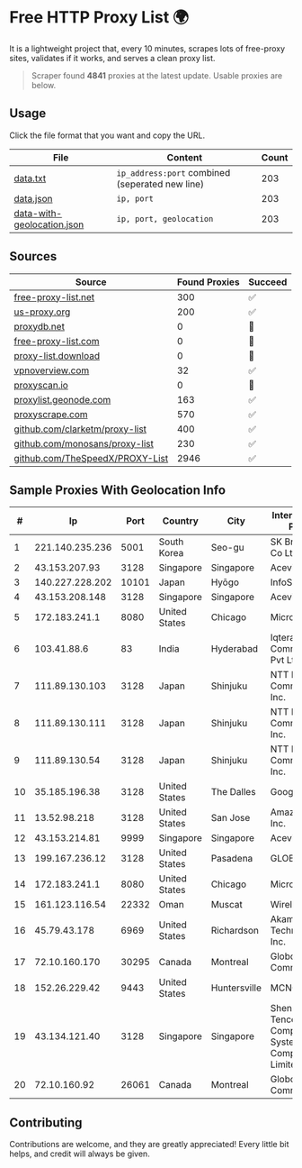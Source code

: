 
# Free HTTP Proxy List 🌍

It is a lightweight project that, every 10 minutes, scrapes lots of free-proxy sites, validates if it works, and serves a clean proxy list.


> Scraper found **4841** proxies at the latest update. Usable proxies are below.

## Usage

Click the file format that you want and copy the URL.


|File|Content|Count|
|----|-------|-----|
|[data.txt](https://raw.githubusercontent.com/themiralay/Proxy-List-World/master/data.txt)|`ip_address:port` combined (seperated new line)|203|
|[data.json](https://raw.githubusercontent.com/themiralay/Proxy-List-World/master/data.json)|`ip, port`|203|
|[data-with-geolocation.json](https://raw.githubusercontent.com/themiralay/Proxy-List-World/master/data-with-geolocation.json)|`ip, port, geolocation`|203|

## Sources

|Source|Found Proxies|Succeed|
|------|-------------|-------|
|[free-proxy-list.net](https://free-proxy-list.net)|300|✅|
|[us-proxy.org](https://www.us-proxy.org)|200|✅|
|[proxydb.net](http://proxydb.net)|0|🚫|
|[free-proxy-list.com](https://free-proxy-list.com/?page=&port=&type%5B%5D=http&type%5B%5D=https&up_time=0&search=Search)|0|🚫|
|[proxy-list.download](https://www.proxy-list.download/HTTP)|0|🚫|
|[vpnoverview.com](https://vpnoverview.com/privacy/anonymous-browsing/free-proxy-servers)|32|✅|
|[proxyscan.io](https://www.proxyscan.io)|0|🚫|
|[proxylist.geonode.com](https://proxylist.geonode.com/api/proxy-list?limit=300&page=1&sort_by=lastChecked&sort_type=desc&protocols=http,https)|163|✅|
|[proxyscrape.com](https://api.proxyscrape.com/v2/?request=displayproxies&protocol=http&timeout=10000&country=all&ssl=all&anonymity=all)|570|✅|
|[github.com/clarketm/proxy-list](https://raw.githubusercontent.com/clarketm/proxy-list/master/proxy-list-raw.txt)|400|✅|
|[github.com/monosans/proxy-list](https://raw.githubusercontent.com/monosans/proxy-list/main/proxies/http.txt)|230|✅|
|[github.com/TheSpeedX/PROXY-List](https://raw.githubusercontent.com/TheSpeedX/PROXY-List/master/http.txt)|2946|✅|


## Sample Proxies With Geolocation Info

|#|Ip|Port|Country|City|Internet Service Provider|
|-|--|----|-------|----|-------------------------|
|1|221.140.235.236|5001|South Korea|Seo-gu|SK Broadband Co Ltd|
|2|43.153.207.93|3128|Singapore|Singapore|Aceville Pte.ltd|
|3|140.227.228.202|10101|Japan|Hyōgo|InfoSphere|
|4|43.153.208.148|3128|Singapore|Singapore|Aceville Pte.ltd|
|5|172.183.241.1|8080|United States|Chicago|Microsoft|
|6|103.41.88.6|83|India|Hyderabad|Iqtera Communication Pvt Ltd|
|7|111.89.130.103|3128|Japan|Shinjuku|NTT PC Communications, Inc.|
|8|111.89.130.111|3128|Japan|Shinjuku|NTT PC Communications, Inc.|
|9|111.89.130.54|3128|Japan|Shinjuku|NTT PC Communications, Inc.|
|10|35.185.196.38|3128|United States|The Dalles|Google LLC|
|11|13.52.98.218|3128|United States|San Jose|Amazon.com, Inc.|
|12|43.153.214.81|9999|Singapore|Singapore|Aceville Pte.ltd|
|13|199.167.236.12|3128|United States|Pasadena|GLOBAL IT|
|14|172.183.241.1|8080|United States|Chicago|Microsoft|
|15|161.123.116.54|22332|Oman|Muscat|Wirels Connect|
|16|45.79.43.178|6969|United States|Richardson|Akamai Technologies, Inc.|
|17|72.10.160.170|30295|Canada|Montreal|GloboTech Communications|
|18|152.26.229.42|9443|United States|Huntersville|MCNC|
|19|43.134.121.40|3128|Singapore|Singapore|Shenzhen Tencent Computer Systems Company Limited|
|20|72.10.160.92|26061|Canada|Montreal|GloboTech Communications|



## Contributing

Contributions are welcome, and they are greatly appreciated! Every
little bit helps, and credit will always be given.

